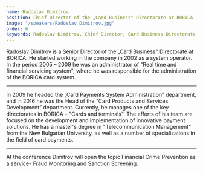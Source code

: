 ```yaml
---
name: Radoslav Dimitrov
position: Chief Director of the „Card Business" Directorate at BORICA
image: "/speakers/Radoslav Dimitrov.jpg"
order: 6
keywords: Radoslav Dimitrov, Chief Director, Card Business Directorate, BORICA, system operator, real-time system, financial service, card system administration, card payment system, card products and services development, cards and terminals, innovative payment solutions, telecommunications management, New Bulgarian University, card payments specializations, financial crime prevention, fraud monitoring, sanctions screening, conference
---
```


Radoslav Dimitrov is a Senior Director of the „Card Business" Directorate at BORICA. He
started working in the company in 2002 as a system operator. In the period 2005 – 2009 he was
an administrator of "Real time and financial servicing system", where he was responsible for the
administration of the BORICA card system.

---

In 2009 he headed the „Card Payments System
Administration” department, and in 2016 he was the Head of the “Card Products and Services
Development” department. Currently, he manages one of the key directorates in BORICA –
"Cards and terminals". The efforts of his team are focused on the development and
implementation of innovative payment solutions. He has a master's degree in
"Telecommunication Management" from the New Bulgarian University, as well as a number of
specializations in the field of card payments.

---

At the conference Dimitrov will open the topic Financial Crime Prevention as a service- Fraud
Monitoring and Sanction Screening.
